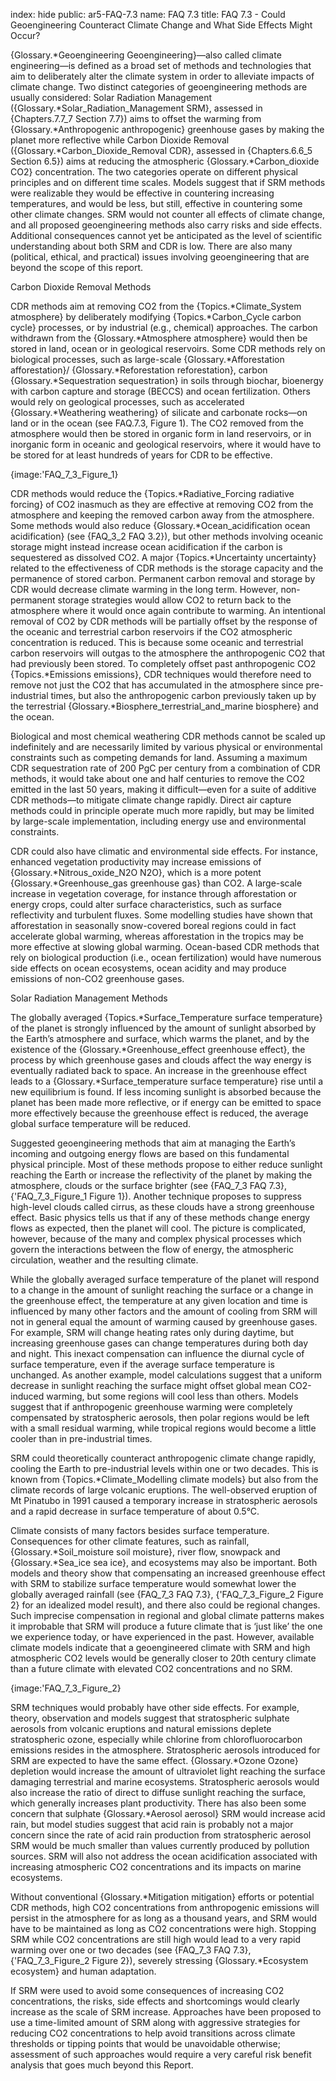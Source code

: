 index: hide
public: ar5-FAQ-7.3
name: FAQ 7.3
title: FAQ 7.3 - Could Geoengineering Counteract Climate Change and What Side Effects Might Occur?

{Glossary.*Geoengineering Geoengineering}—also called climate engineering—is defined as a broad set of methods and technologies that aim to deliberately alter the climate system in order to alleviate impacts of climate change. Two distinct categories of geoengineering methods are usually considered: Solar Radiation Management ({Glossary.*Solar_Radiation_Management SRM}, assessed in {Chapters.7.7_7 Section 7.7}) aims to offset the warming from {Glossary.*Anthropogenic anthropogenic} greenhouse gases by making the planet more reflective while Carbon Dioxide Removal ({Glossary.*Carbon_Dioxide_Removal CDR}, assessed in {Chapters.6.6_5 Section 6.5}) aims at reducing the atmospheric {Glossary.*Carbon_dioxide CO2} concentration. The two categories operate on different physical principles and on different time scales. Models suggest that if SRM methods were realizable they would be effective in countering increasing temperatures, and would be less, but still, effective in countering some other climate changes. SRM would not counter all effects of climate change, and all proposed geoengineering methods also carry risks and side effects. Additional consequences cannot yet be anticipated as the level of scientific understanding about both SRM and CDR is low. There are also many (political, ethical, and practical) issues involving geoengineering that are beyond the scope of this report.

Carbon Dioxide Removal Methods

CDR methods aim at removing CO2 from the {Topics.*Climate_System atmosphere} by deliberately modifying {Topics.*Carbon_Cycle carbon cycle} processes, or by industrial (e.g., chemical) approaches. The carbon withdrawn from the {Glossary.*Atmosphere atmosphere} would then be stored in land, ocean or in geological reservoirs. Some CDR methods rely on biological processes, such as large-scale {Glossary.*Afforestation afforestation}/ {Glossary.*Reforestation reforestation}, carbon {Glossary.*Sequestration sequestration} in soils through biochar, bioenergy with carbon capture and storage (BECCS) and ocean fertilization. Others would rely on geological processes, such as accelerated {Glossary.*Weathering weathering} of silicate and carbonate rocks—on land or in the ocean (see FAQ.7.3, Figure 1). The CO2 removed from the atmosphere would then be stored in organic form in land reservoirs, or in inorganic form in oceanic and geological reservoirs, where it would have to be stored for at least hundreds of years for CDR to be effective.

{image:'FAQ_7_3_Figure_1}

CDR methods would reduce the {Topics.*Radiative_Forcing radiative forcing} of CO2 inasmuch as they are effective at removing CO2 from the atmosphere and keeping the removed carbon away from the atmosphere. Some methods would also reduce {Glossary.*Ocean_acidification ocean acidification} (see {FAQ_3_2 FAQ 3.2}), but other methods involving oceanic storage might instead increase ocean acidification if the carbon is sequestered as dissolved CO2. A major {Topics.*Uncertainty uncertainty} related to the effectiveness of CDR methods is the storage capacity and the permanence of stored carbon. Permanent carbon removal and storage by CDR would decrease climate warming in the long term. However, non-permanent storage strategies would allow CO2 to return back to the atmosphere where it would once again contribute to warming. An intentional removal of CO2 by CDR methods will be partially offset by the response of the oceanic and terrestrial carbon reservoirs if the CO2 atmospheric concentration is reduced. This is because some oceanic and terrestrial carbon reservoirs will outgas to the atmosphere the anthropogenic CO2 that had previously been stored. To completely offset past anthropogenic CO2 {Topics.*Emissions emissions}, CDR techniques would therefore need to remove not just the CO2 that has accumulated in the atmosphere since pre-industrial times, but also the anthropogenic carbon previously taken up by the terrestrial {Glossary.*Biosphere_terrestrial_and_marine biosphere} and the ocean.

Biological and most chemical weathering CDR methods cannot be scaled up indefinitely and are necessarily limited by various physical or environmental constraints such as competing demands for land. Assuming a maximum CDR sequestration rate of 200 PgC per century from a combination of CDR methods, it would take about one and half centuries to remove the CO2 emitted in the last 50 years, making it difficult—even for a suite of additive CDR methods—to mitigate climate change rapidly. Direct air capture methods could in principle operate much more rapidly, but may be limited by large-scale implementation, including energy use and environmental constraints.

CDR could also have climatic and environmental side effects. For instance, enhanced vegetation productivity may increase emissions of {Glossary.*Nitrous_oxide_N2O N2O}, which is a more potent {Glossary.*Greenhouse_gas greenhouse gas} than CO2. A large-scale increase in vegetation coverage, for instance through afforestation or energy crops, could alter surface characteristics, such as surface reflectivity and turbulent fluxes. Some modelling studies have shown that afforestation in seasonally snow-covered boreal regions could in fact accelerate global warming, whereas afforestation in the tropics may be more effective at slowing global warming. Ocean-based CDR methods that rely on biological production (i.e., ocean fertilization) would have numerous side effects on ocean ecosystems, ocean acidity and may produce emissions of non-CO2 greenhouse gases.

Solar Radiation Management Methods

The globally averaged {Topics.*Surface_Temperature surface temperature} of the planet is strongly influenced by the amount of sunlight absorbed by the Earth’s atmosphere and surface, which warms the planet, and by the existence of the {Glossary.*Greenhouse_effect greenhouse effect}, the process by which greenhouse gases and clouds affect the way energy is eventually radiated back to space. An increase in the greenhouse effect leads to a {Glossary.*Surface_temperature surface temperature} rise until a new equilibrium is found. If less incoming sunlight is absorbed because the planet has been made more reflective, or if energy can be emitted to space more effectively because the greenhouse effect is reduced, the average global surface temperature will be reduced.

Suggested geoengineering methods that aim at managing the Earth’s incoming and outgoing energy flows are based on this fundamental physical principle. Most of these methods propose to either reduce sunlight reaching the Earth or increase the reflectivity of the planet by making the atmosphere, clouds or the surface brighter (see {FAQ_7_3 FAQ 7.3}, {'FAQ_7_3_Figure_1 Figure 1}). Another technique proposes to suppress high-level clouds called cirrus, as these clouds have a strong greenhouse effect. Basic physics tells us that if any of these methods change energy flows as expected, then the planet will cool. The picture is complicated, however, because of the many and complex physical processes which govern the interactions between the flow of energy, the atmospheric circulation, weather and the resulting climate.

While the globally averaged surface temperature of the planet will respond to a change in the amount of sunlight reaching the surface or a change in the greenhouse effect, the temperature at any given location and time is influenced by many other factors and the amount of cooling from SRM will not in general equal the amount of warming caused by greenhouse gases. For example, SRM will change heating rates only during daytime, but increasing greenhouse gases can change temperatures during both day and night. This inexact compensation can influence the diurnal cycle of surface temperature, even if the average surface temperature is unchanged. As another example, model calculations suggest that a uniform decrease in sunlight reaching the surface might offset global mean CO2-induced warming, but some regions will cool less than others. Models suggest that if anthropogenic greenhouse warming were completely compensated by stratospheric aerosols, then polar regions would be left with a small residual warming, while tropical regions would become a little cooler than in pre-industrial times.

SRM could theoretically counteract anthropogenic climate change rapidly, cooling the Earth to pre-industrial levels within one or two decades. This is known from {Topics.*Climate_Modelling climate models} but also from the climate records of large volcanic eruptions. The well-observed eruption of Mt Pinatubo in 1991 caused a temporary increase in stratospheric aerosols and a rapid decrease in surface temperature of about 0.5°C.

Climate consists of many factors besides surface temperature. Consequences for other climate features, such as rainfall, {Glossary.*Soil_moisture soil moisture}, river flow, snowpack and {Glossary.*Sea_ice sea ice}, and ecosystems may also be important. Both models and theory show that compensating an increased greenhouse effect with SRM to stabilize surface temperature would somewhat lower the globally averaged rainfall (see {FAQ_7_3 FAQ 7.3}, {'FAQ_7_3_Figure_2 Figure 2} for an idealized model result), and there also could be regional changes. Such imprecise compensation in regional and global climate patterns makes it improbable that SRM will produce a future climate that is ‘just like’ the one we experience today, or have experienced in the past. However, available climate models indicate that a geoengineered climate with SRM and high atmospheric CO2 levels would be generally closer to 20th century climate than a future climate with elevated CO2 concentrations and no SRM.

{image:'FAQ_7_3_Figure_2}

SRM techniques would probably have other side effects. For example, theory, observation and models suggest that stratospheric sulphate aerosols from volcanic eruptions and natural emissions deplete stratospheric ozone, especially while chlorine from chlorofluorocarbon emissions resides in the atmosphere. Stratospheric aerosols introduced for SRM are expected to have the same effect. {Glossary.*Ozone Ozone} depletion would increase the amount of ultraviolet light reaching the surface damaging terrestrial and marine ecosystems. Stratospheric aerosols would also increase the ratio of direct to diffuse sunlight reaching the surface, which generally increases plant productivity. There has also been some concern that sulphate {Glossary.*Aerosol aerosol} SRM would increase acid rain, but model studies suggest that acid rain is probably not a major concern since the rate of acid rain production from stratospheric aerosol SRM would be much smaller than values currently produced by pollution sources. SRM will also not address the ocean acidification associated with increasing atmospheric CO2 concentrations and its impacts on marine ecosystems.

Without conventional {Glossary.*Mitigation mitigation} efforts or potential CDR methods, high CO2 concentrations from anthropogenic emissions will persist in the atmosphere for as long as a thousand years, and SRM would have to be maintained as long as CO2 concentrations were high. Stopping SRM while CO2 concentrations are still high would lead to a very rapid warming over one or two decades (see {FAQ_7_3 FAQ 7.3}, {'FAQ_7_3_Figure_2 Figure 2}), severely stressing {Glossary.*Ecosystem ecosystem} and human adaptation.

If SRM were used to avoid some consequences of increasing CO2 concentrations, the risks, side effects and shortcomings would clearly increase as the scale of SRM increase. Approaches have been proposed to use a time-limited amount of SRM along with aggressive strategies for reducing CO2 concentrations to help avoid transitions across climate thresholds or tipping points that would be unavoidable otherwise; assessment of such approaches would require a very careful risk benefit analysis that goes much beyond this Report.
